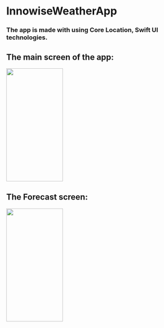 # InnowiseWeatherApp

<h3>The app is made with using Core Location, Swift UI technologies.</h3>

<h2>The main screen of the app:</h2>

<img src="https://user-images.githubusercontent.com/83066475/139289079-1faae474-2223-4a86-8aaa-2657f9d9e9d1.jpeg" width="150" height="300">


<h2>The Forecast screen:</h2>

<img src="https://user-images.githubusercontent.com/83066475/139294475-07346cbc-900d-4e54-bbcd-5199af3b37a6.jpeg" width="150" height="300">
